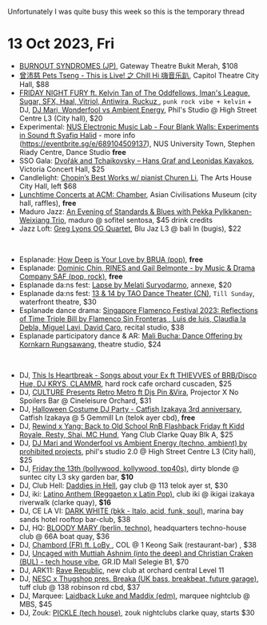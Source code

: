 Unfortunately I was quite busy this week so this is the temporary thread

# 13 Oct 2023, Fri
- [BURNOUT SYNDROMES (JP)](https://www.sistic.com.sg/events/burnout1023), Gateway Theatre Bukit Merah, $108
- [曾沛慈 Pets Tseng - This is Live! 之 Chill Hi 嗨音乐趴](https://www.sistic.com.sg/events/chill1023), Capitol Theatre City Hall, $88
- [FRIDAY NIGHT FURY ft. Kelvin Tan of The Oddfellows, Iman's League, Sugar, SFX, Haal, Vitriol, Antiwira, Ruckuz ](https://www.instagram.com/p/Cx4i6KoS59k/), `punk rock vibe + kelvin`  + DJ, [DJ Mari, Wonderfool vs  Ambient Energy](https://prohibitedprojects.blogspot.com/2023/10/friday-night-fury-prohibited-dancefloor.html),  Phil's Studio @ High Street Centre L3 (City hall), $20
- Experimental: [NUS Electronic Music Lab - Four Blank Walls: Experiments in Sound ft Syafiq Halid](https://www.instagram.com/p/CySApA9hk0h/) - more info (https://eventbrite.sg/e/689104509137), NUS University Town, Stephen Riady Centre, Dance Studio **free**
- SSO Gala: [Dvořák and Tchaikovsky – Hans Graf and Leonidas Kavakos](https://www.sistic.com.sg/events/230411SSO), Victoria Concert Hall, $25
- Candlelight: [Chopin’s Best Works w/ pianist Churen Li](https://feverup.com/m/95674), The Arts House City Hall, left $68 
- [Lunchtime Concerts at ACM: Chamber](https://acmltcchamber13oct.peatix.com/), Asian Civilisations Museum (city hall, raffles), **free**
- Maduro Jazz: [An Evening of Standards & Blues with Pekka Pylkkanen-Weixiang Trio](https://eventbrite.com/e/726627832407), maduro @ sofitel sentosa, $45 drink credits
- Jazz Loft: [Greg Lyons OG Quartet](https://eventbrite.sg/e/725925852767), Blu Jaz L3 @ bali ln (bugis), $22

&nbsp;


- Esplanade: [How Deep is Your Love by BRUA (pop)](https://esplanade.com/whats-on/festivals-and-series/free-programmes/2023/popaholic/how-deep-is-your-love), **free**
- Esplanade: [Dominic Chin, RINES and Gail Belmonte - by Music & Drama Company SAF (pop, rock)](https://esplanade.com/whats-on/festivals-and-series/free-programmes/2023/popaholic/music-and-drama-company), **free**
- Esplanade da:ns fest: [Lapse by Melati Suryodarmo](https://esplanade.com/whats-on/festivals-and-series/series/dans-focus/events/lapse), annexe, $20
- Esplanade da:ns fest: [13 & 14 by TAO Dance Theater (CN)](https://esplanade.com/whats-on/festivals-and-series/series/dans-focus/events/13-and-14), `Till Sunday`, waterfront theatre, $30
- Esplanade dance drama: [Singapore Flamenco Festival 2023: Reflections of Time Triple Bill by Flamenco Sin Fronteras , Luis de luis, Claudia la Debla, Miguel Lavi, David Caro](https://www.sistic.com.sg/events/flamenco1023), recital studio, $38
- Esplanade participatory dance & AR: [Mali Bucha: Dance Offering by Kornkarn Rungsawang](https://esplanade.com/whats-on/festivals-and-series/series/dans-focus/events/mali-bucha-dance-offering), theatre studio, $24

&nbsp;
 
- DJ, [This Is Heartbreak - Songs about your Ex ft THIEVVES of BRB/Disco Hue, DJ KRYS, CLAMMR](https://www.instagram.com/p/CxaOcyovTdV/), hard rock cafe orchard cuscaden, $25
- DJ, [CULTURE Presents Retro Metro ft Djs Pin &Vira](https://culture-retro-metro-4.peatix.com/), Projector X No Spoilers Bar @ Cineleisure Orchard, $31
-  DJ, [Halloween Costume DJ Party - Catfish Izakaya 3rd anniversary](https://eventbrite.sg/e/725978771047), Catfish Izakaya @ 5 Gemmill Ln (telok ayer cbd), **free**
- DJ, [Rewind x Yang: Back to Old School RnB Flashback Friday ft Kidd Royale, Resty, Shai, MC Hund](https://eventbrite.com/e/721051222617), Yang Club Clarke Quay Blk A, $25
- DJ, [DJ Mari and Wonderfool vs Ambient Energy (techno, ambient) by prohibited projects](https://prohibitedprojects.blogspot.com/2023/10/friday-night-fury-prohibited-dancefloor.html), phil's studio 2.0 @ High Street Centre L3 (City hall), $25
- DJ, [Friday the 13th (bollywood, kollywood, top40s)](https://fridaythe13th.peatix.com/), dirty blonde @ suntec city L3 sky garden bar, **$10**
- DJ, Club Hell: [Daddies in Hell](https://clubhell1310.peatix.com/), gay club @ 113 telok ayer st, $30
- DJ, iki: [Latino Anthem (Reggaeton x Latin Pop)](https://eventbrite.sg/e/733290350177), club iki @ ikigai izakaya riverwalk (clarke quay), **$16**
- DJ, CE LA VI: [DARK WHITE (bkk - Italo, acid, funk, soul)](https://www.celavi.com/en/singapore/event/sg-event-dark-white/), marina bay sands hotel rooftop bar-club, $38
- DJ, HQ: [BLOODY MARY (berlin, techno)](https://eventbrite.sg/e/723820505617), headquarters techno-house club @ 66A boat quay, $36
- DJ, [Chambord (FR) ft. LoBy ](https://eventbrite.com/e/733210180387), COL @ 1 Keong Saik (restaurant-bar) , $38
- DJ, [Uncaged with Muttiah Ashnim (into the deep) and Christian Craken (BUL) - tech house vibe](https://eventbrite.sg/e/707304174827), GR.ID Mall Selegie B1, $70
- DJ, ARK11: [Rave Republic](https://www.instagram.com/p/CyLENBjSCux/), new club at orchard central Level 11
- DJ, [NESC x Thugshop pres. Breaka (UK bass, breakbeat, future garage)](https://eventbrite.sg/e/716778914027), tuff club @ 138 robinson rd cbd, $37
- DJ, Marquee: [Laidback Luke and Maddix (edm)](https://marqueesingapore.com/event/marquee-presents-laidback-luke-and-maddix/), marquee nightclub @ MBS, $45
- DJ, Zouk: [PICKLE (tech house)](https://www.instagram.com/p/CxNXTzpyPnC/), zouk nightclubs clarke quay, starts $30
